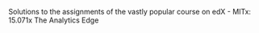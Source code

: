 Solutions to the assignments of the vastly popular course on edX - MITx: 15.071x The Analytics Edge
